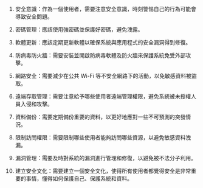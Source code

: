 1. 安全意識：作為一個使用者，需要注意安全意識，時刻警惕自己的行為可能會導致安全問題。

2. 密碼管理：應該使用強密碼並保護好密碼，避免洩露。

3. 軟體更新：應該定期更新軟體以確保系統與應用程式的安全漏洞得到修復。

4. 防病毒防火牆：需要安裝並開啟防病毒軟體及防火牆來保護系統免受外部攻擊。

5. 網路安全：需要減少在公共 Wi-Fi 等不安全網路下的活動，以免敏感資料被盜取。

6. 遠端存取管理：需要注意給予哪些使用者遠端管理權限，避免系統被未授權人員入侵和攻擊。

7. 資料備份：需要定期備份重要的資料，以更好地應對一些不可預測的突發情況。

8. 限制訪問權限：需要限制哪些使用者能夠訪問哪些資源，以避免敏感資料洩漏。

9. 漏洞管理：需要及時對系統的漏洞進行管理和修復，以避免被不法分子利用。

10. 建立安全文化：需要建立一個安全文化，使得所有使用者都覺得安全是非常重要的事情，懂得如何保護自己、保護系統和資料。